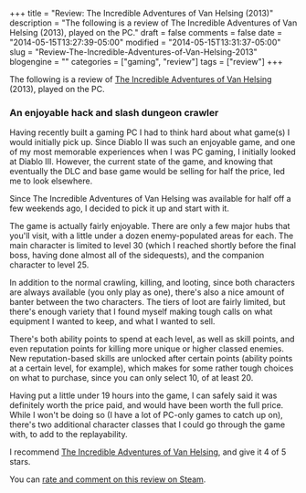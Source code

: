 +++
title = "Review: The Incredible Adventures of Van Helsing (2013)"
description = "The following is a review of The Incredible Adventures of Van Helsing (2013), played on the PC."
draft = false
comments = false
date = "2014-05-15T13:27:39-05:00"
modified = "2014-05-15T13:31:37-05:00"
slug = "Review-The-Incredible-Adventures-of-Van-Helsing-2013"
blogengine = ""
categories = ["gaming", "review"]
tags = ["review"]
+++

<div class="note"><p>The following is a review of <a href="http://store.steampowered.com/app/215530" rel="external">The Incredible Adventures of Van Helsing</a> (2013), played on the PC.</p></div>

<h3>An enjoyable hack and slash dungeon crawler</h3>

<p>Having recently built a gaming PC I had to think hard about what game(s) I would initially pick up. Since Diablo II was such an enjoyable game, and one of my most memorable experiences when I was PC gaming, I initially looked at Diablo III. However, the current state of the game, and knowing that eventually the DLC and base game would be selling for half the price, led me to look elsewhere.</p>

<p>Since The Incredible Adventures of Van Helsing was available for half off a few weekends ago, I decided to pick it up and start with it.</p>

<p>The game is actually fairly enjoyable. There are only a few major hubs that you'll visit, with a little under a dozen enemy-populated areas for each. The main character is limited to level 30 (which I reached shortly before the final boss, having done almost all of the sidequests), and the companion character to level 25.</p>

<p>In addition to the normal crawling, killing, and looting, since both characters are always available (you only play as one), there's also a nice amount of banter between the two characters. The tiers of loot are fairly limited, but there's enough variety that I found myself making tough calls on what equipment I wanted to keep, and what I wanted to sell.</p>

<p>There's both ability points to spend at each level, as well as skill points, and even reputation points for killing more unique or higher classed enemies. New reputation-based skills are unlocked after certain points (ability points at a certain level, for example), which makes for some rather tough choices on what to purchase, since you can only select 10, of at least 20.</p>

<p>Having put a little under 19 hours into the game, I can safely said it was definitely worth the price paid, and would have been worth the full price. While I won't be doing so (I have a lot of PC-only games to catch up on), there's two additional character classes that I could go through the game with, to add to the replayability.</p>

<p>I recommend <a href="http://store.steampowered.com/app/215530" rel="external">The Incredible Adventures of Van Helsing</a>, and give it 4 of 5 stars.</p>

<div class="note"><p>You can <a href="http://steamcommunity.com/id/strivinglife/recommended/215530" rel="external">rate and comment on this review on Steam</a>.</p></div>
